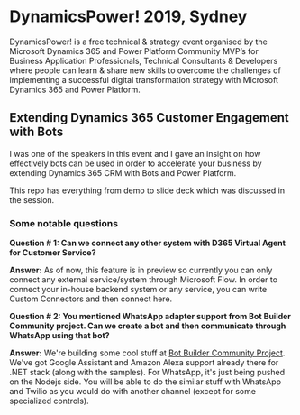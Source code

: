 
# DynamicsPower! 2019, Sydney
DynamicsPower! is a free technical & strategy event organised by the Microsoft Dynamics 365 and Power Platform Community MVP’s for Business Application Professionals, Technical Consultants & Developers where people can learn & share new skills to overcome the challenges of implementing a successful digital transformation strategy with Microsoft Dynamics 365 and Power Platform.

## Extending Dynamics 365 Customer Engagement with Bots
I was one of the speakers in this event and I gave an insight on how effectively bots can be used in order to accelerate your business by extending Dynamics 365 CRM with Bots and Power Platform.

This repo has everything from demo to slide deck which was discussed in the session. 

### Some notable questions

**Question # 1: Can we connect any other system with D365 Virtual Agent for Customer Service?**

**Answer:** As of now, this feature is in preview so currently you can only connect any external service/system through Microsoft Flow. In order to connect your in-house backend system or any service, you can write Custom Connectors and then connect here. 
 
 **Question # 2: You mentioned WhatsApp adapter support from Bot Builder Community project. Can we create a bot and then communicate through WhatsApp using that bot?**

**Answer:** We're building some cool stuff at [Bot Builder Community Project](https://github.com/BotBuilderCommunity/). We've got Google Assistant and Amazon Alexa support already there for .NET stack (along with the samples). For WhatsApp, it's just being pushed on the Nodejs side. You will be able to do the similar stuff with WhatsApp and Twilio as you would do with another channel (except for some specialized controls). 
 
